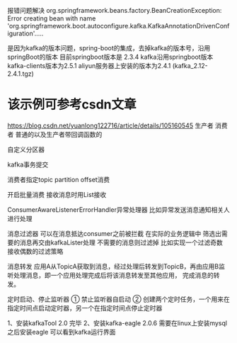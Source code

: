  报错问题解决
 org.springframework.beans.factory.BeanCreationException: Error creating bean with name
  'org.springframework.boot.autoconfigure.kafka.KafkaAnnotationDrivenConfiguration'.....
  
  是因为kafka的版本问题，spring-boot的集成，去掉kafka的版本号，沿用springBoot的版本
  目前springboot版本是 2.3.4
  kafka沿用springboot版本  kafka-clients版本为2.5.1
  aliyun服务器上安装的版本为2.4.1 (kafka_2.12-2.4.1.tgz)
  
  
# 该示例可参考csdn文章 
 https://blog.csdn.net/yuanlong122716/article/details/105160545
 生产者 消费者 普通的以及生产者带回调函数的
 
 自定义分区器
 
 kafka事务提交
 
 消费者指定topic partition offset消费
 
 开启批量消费  接收消息时用List接收
 
 ConsumerAwareListenerErrorHandler异常处理器 比如异常发送消息通知相关人进行处理
 
 消息过滤器 可以在消息抵达consumer之前被拦截 在实际的业务逻辑中 筛选出需要的消息再交由kafkaLister处理
 不需要的消息则过滤掉 比如实现一个过滤奇数 接收偶数的过滤策略
 
 消息转发 
 应用A从TopicA获取到消息，经过处理后转发到TopicB，再由应用B监听处理消息，即一个应用处理完成后将该消息转发至其他应用，
 完成消息的转发。
 
 定时启动、停止监听器
 ① 禁止监听器自启动
 ② 创建两个定时任务，一个用来在指定时间点启动定时器，另一个在指定时间点停止定时器
 
 1、安装kafkaTool 2.0 完毕
 2、安装kafka-eagle 2.0.6
    需要在linux上安装mysql 之后安装eagle 可以看到kafka运行界面 
 
 
 